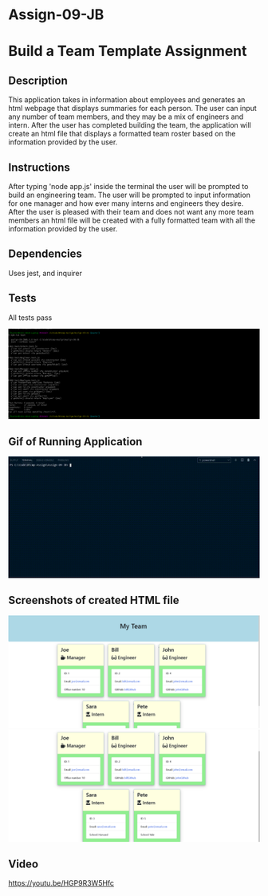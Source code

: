 # Assign-09-JB

# Build a Team Template Assignment

## Description 

This application takes in information about employees and generates an html webpage that displays summaries for each person. The user can input any number of team members, and they may be a mix of engineers and intern. After the user has completed building the team, the application will create an html file that displays a formatted team roster based on the information provided by the user.

## Instructions

After typing 'node app.js' inside the terminal the user will be prompted to build an engineering team. The user will be prompted to input information for one manager and how ever many interns and engineers they desire. After the user is pleased with their team and does not want any more team members an html file will be created with a fully formatted team with all the information provided by the user.

## Dependencies

Uses jest, and inquirer

## Tests

All tests pass

![](/images/tests.png)

## Gif of Running Application

![](/gifs/assign-09_node.gif)

## Screenshots of created HTML file

![](/images/html1.png)
![](/images/html2.png)

## Video

https://youtu.be/HGP9R3W5Hfc

